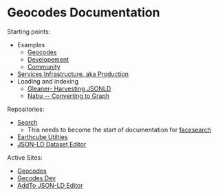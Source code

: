 #  Geocodes Documentation


Starting points:

* Examples
    * [Geocodes](examples/geocodes.md)
    * [Developement](examples/developement/)
    * [Community](examples/community/)
* [Services Infrastructure, aka Production](services-infrastructure/)
* Loading and indexing
    * [Gleaner- Harvesting JSONLD](indexing/gleaner/)
    * [Nabu -- Converting to Graph](indexing/nabu/)



Repositories:

* [Search](https://github.com/earthcube/facetsearch)
    * This needs to become the start of documentation for [facesearch](http://geocodes.ddns.net/ec/GeoCODES/)
* [Earthcube Utilties](https://github.com/earthcube/earthcube_utilities)
* [JSON-LD Dataset Editor](https://github.com/earthcube/jsonld_forms)

Active Sites:

* [Geocodes](https://geocodes.earthcube.org/)
* [Gecodes Dev](https://dev.geocodes.earthcube.org/)
* [AddTo JSON-LD Editor](https://addto.earthcube.org/#/)




